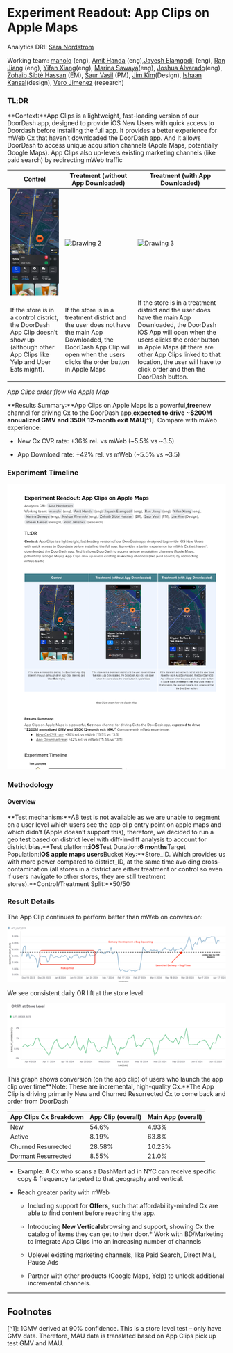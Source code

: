 # Experiment Readout: App Clips on Apple Maps

Analytics DRI: [Sara Nordstrom](mailto:sara.nordstrom@doordash.com)

Working team: [manolo](mailto:manolo@doordash.com) (eng), [Amit Handa](mailto:amit.handa@doordash.com) (eng),[Jayesh Elamgodil](mailto:jayesh.elamgodil@doordash.com) (eng), [Ran Jiang](mailto:ran.jiang@doordash.com) (eng), [Yifan Xiang](mailto:yifan.xiang@doordash.com)(eng), [Marina Sawaya](mailto:marina.mukhina@doordash.com)(eng), [Joshua Alvarado](mailto:joshua.alvarado@doordash.com)(eng), [Zohaib Sibté Hassan](mailto:zohaib.hassan@doordash.com) (EM), [Saur Vasil](mailto:saur.vasil@doordash.com) (PM), [Jim Kim](mailto:james.kim@doordash.com)(Design), [Ishaan Kansal](mailto:ishaan.kansal@doordash.com)(design), [Vero Jimenez](mailto:veronica.jimenez@doordash.com) (research)

### TL;DR

**Context:**App Clips is a lightweight, fast-loading version of our DoorDash app, designed to provide iOS New Users with quick access to Doordash before installing the full app. It provides a better experience for mWeb Cx that haven’t downloaded the DoorDash app. And It allows DoorDash to access unique acquisition channels (Apple Maps, potentially Google Maps). App Clips also up-levels existing marketing channels (like paid search) by redirecting mWeb traffic

|**Control**|**Treatment (without App Downloaded)**|**Treatment (with App Downloaded)** |
| --- | --- | --- |
| ![Drawing 1](images/image_6.png) | ![Drawing 2](images/image_2.png) | ![Drawing 3](images/image_3.png) |
| If the store is in a control district, the DoorDash App Clip doesn’t show up (although other App Clips like Yelp and Uber Eats might). | If the store is in a treatment district and the user does not have the main App Downloaded, the DoorDash App Clip will open when the users clicks the order button in Apple Maps | If the store is in a treatment district and the user does have the main App Downloaded, the DoorDash iOS App will open when the users clicks the order button in Apple Maps (if there are other App Clips linked to that location, the user will have to click order and then the DoorDash button. |

*App Clips order flow via Apple Map*

**Results Summary:**App Clips on Apple Maps is a powerful,**free**new channel for driving Cx to the DoorDash app,**expected to drive ~$200M annualized GMV and 350K 12-month exit MAU**[^1]. Compare with mWeb experience:

- New Cx CVR rate: +36% rel. vs mWeb (~5.5% vs ~3.5)

- App Download rate: +42% rel. vs mWeb (~5.5% vs ~3.5)

### Experiment Timeline

![Drawing 4](images/drawing_5_thumbnail.png)

### Methodology

#### Overview

**Test mechanism:**AB test is not available as we are unable to segment on a user level which users see the app clip entry point on apple maps and which didn’t (Apple doesn’t support this), therefore, we decided to run a geo test based on district level with diff-in-diff analysis to account for district bias.**Test platform:**iOS**Test Duration:**6 months**Target Population:**iOS apple maps users**Bucket Key:**Store_ID. Which provides us with more power compared to district_ID, at the same time avoiding cross-contamination (all stores in a district are either treatment or control so even if users navigate to other stores, they are still treatment stores).**Control/Treatment Split:**50/50

### Result Details

The App Clip continues to perform better than mWeb on conversion:

![Drawing 5](images/image_4.png)

We see consistent daily OR lift at the store level:

![Drawing 6](images/image_1.png)

This graph shows conversion (on the app clip) of users who launch the app clip over time**Note: These are incremental, high-quality Cx.**The App Clip is driving primarily New and Churned Resurrected Cx to come back and order from DoorDash

|**App Clips Cx Breakdown**|**App Clip (overall)**|**Main App (overall)**|
| --- | --- | --- |
| New | 54.6% | 4.93% |
| Active | 8.19% | 63.8% |
| Churned Resurrected | 28.58% | 10.23% |
| Dormant Resurrected | 8.55% | 21.0% |**Next Steps:**- Introduce**Notification Support** to App Clips – enabling all Cx that open an App Clip are able to receive custom notifications, opening up a bounty of targeted use cases.

- Example: A Cx who scans a DashMart ad in NYC can receive specific copy & frequency targeted to that geography and vertical.

* Reach greater parity with mWeb

  - Including support for **Offers**, such that affordability-minded Cx are able to find content before reaching the app.

  - Introducing **New Verticals**browsing and support, showing Cx the catalog of items they can get to their door.* Work with BD/Marketing to integrate App Clips into an increasing number of channels

  - Uplevel existing marketing channels, like Paid Search, Direct Mail, Pause Ads

  - Partner with other products (Google Maps, Yelp) to unlock additional incremental channels.
---
## Footnotes

\[^1\]: 1GMV derived at 90% confidence. This is a store level test – only have GMV data. Therefore, MAU data is translated based on App Clips pick up test GMV and MAU.
